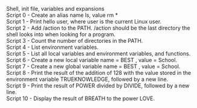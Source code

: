 Shell, init file, variables and expansions <br>
Script 0 - Create an alias name ls, value rm * <br>
Script 1 - Print hello user, where user is the current Linux user. <br>
Script 2 - Add /action to the PATH. /action should be the last directory the shell looks into when looking for a program. <br>
Script 3 - Count the number of directories in the PATH. <br>
Script 4 - List environment variables. <br>
Script 5 - List all local variables and environment variables, and functions. <br>
Script 6 - Create a new local variable name = BEST , value = School. <br>
Script 7 - Create a new global variable name = BEST , value = School. <br>
Script 8 - Print the result of the addition of 128 with the value stored in the environment variable TRUEKNOWLEDGE, followed by a new line. <br>
Script 9 - Print the result of POWER divided by DIVIDE, followed by a new line. <br>
Script 10 - Display the result of BREATH to the power LOVE. <br>
